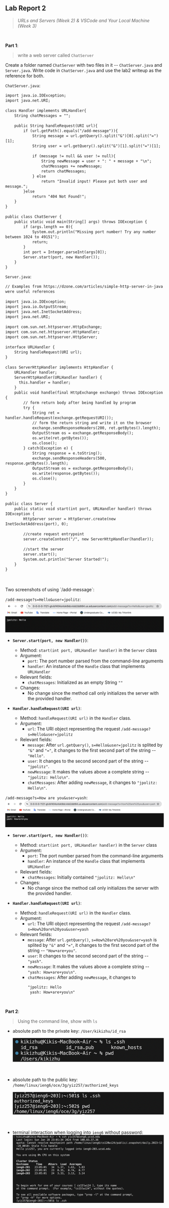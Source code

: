 ## Lab Report 2
> *URLs and Servers (Week 2) & VSCode and Your Local Machine (Week 3)*

<br />

**Part 1**: 
> write a web server called `ChatServer`

Create a folder named `ChatServer` with two files in it -- `ChatServer.java` and `Server.java`.
Write code in `ChatServer.java` and use the lab2 writeup as the reference for both.

`ChatServer.java`:
```
import java.io.IOException;
import java.net.URI;

class Handler implements URLHandler{
    String chatMessages = "";

    public String handleRequest(URI url){
        if (url.getPath().equals("/add-message")){
            String message = url.getQuery().split("&")[0].split("=")[1];
            String user = url.getQuery().split("&")[1].split("=")[1];

            if (message != null && user != null){
                String newMessage = user + ": " + message + "\n";
                chatMessages += newMessage;
                return chatMessages;
            } else 
                return "Invalid input! Please put both user and message.";
        }else
            return "404 Not Found!";
    }
}

public class ChatServer {
    public static void main(String[] args) throws IOException {
        if (args.length == 0){
            System.out.println("Missing port number! Try any number between 1024 to 49151");
            return;
        }
        int port = Integer.parseInt(args[0]);
        Server.start(port, new Handler());
    }
}
```

`Server.java`:
```
// Examples from https://dzone.com/articles/simple-http-server-in-java were useful references

import java.io.IOException;
import java.io.OutputStream;
import java.net.InetSocketAddress;
import java.net.URI;

import com.sun.net.httpserver.HttpExchange;
import com.sun.net.httpserver.HttpHandler;
import com.sun.net.httpserver.HttpServer;

interface URLHandler {
    String handleRequest(URI url);
}

class ServerHttpHandler implements HttpHandler {
    URLHandler handler;
    ServerHttpHandler(URLHandler handler) {
      this.handler = handler;
    }
    public void handle(final HttpExchange exchange) throws IOException {
        // form return body after being handled by program
        try {
            String ret = handler.handleRequest(exchange.getRequestURI());
            // form the return string and write it on the browser
            exchange.sendResponseHeaders(200, ret.getBytes().length);
            OutputStream os = exchange.getResponseBody();
            os.write(ret.getBytes());
            os.close();
        } catch(Exception e) {
            String response = e.toString();
            exchange.sendResponseHeaders(500, response.getBytes().length);
            OutputStream os = exchange.getResponseBody();
            os.write(response.getBytes());
            os.close();
        }
    }
}

public class Server {
    public static void start(int port, URLHandler handler) throws IOException {
        HttpServer server = HttpServer.create(new InetSocketAddress(port), 0);

        //create request entrypoint
        server.createContext("/", new ServerHttpHandler(handler));

        //start the server
        server.start();
        System.out.println("Server Started!");
    }
}
```
<br />
<br />
Two screenshots of using `/add-message`:

`/add-message?s=Hello&user=jpolitz`:
![Image](first.png)


* **`Server.start(port, new Handler())`**:
  - Method: `start(int port, URLHandler handler)` in the `Server` class
  - Argument:
    - `port`: The port number parsed from the command-line arguments
    - `handler`: An instance of the `Handle` class that implements `URLHandler`
  - Relevant fields:
       - `chatMessages`: Initialized as an empty String `""`
  - Changes:
    - No change since the method call only initializes the server with the provided handler.
    
* **`Handler.handleRequest(URI url)`**:
  - Method: `handleRequest(URI url)` in the `Handler` class.
  - Argument:
    - `url`: The URI object representing the request `/add-message?s=Hello&user=jpolitz`
  - Relevant fields:
    - `message`: After `url.getQuery()`, `s=Hello&user=jpolitz` is splited by `"&"` and `"="`,
      it changes to the first second part of the string -- `"Hello"`.
    - `user`: It changes to the second second part of the string -- `"jpolitz"`.
    - `newMessage`: It makes the values above a complete string -- `"jpolitz: Hello\n"`.
    - `chatMessages`: After adding `newMessage`, it changes to `"jpolitz: Hello\n"`.


`/add-message?s=How are you&user=yash`:
![Image](second.png)

* **`Server.start(port, new Handler())`**:
  - Method: `start(int port, URLHandler handler)` in the `Server` class
  - Argument:
    - `port`: The port number parsed from the command-line arguments
    - `handler`: An instance of the `Handle` class that implements `URLHandler`
  - Relevant fields:
       - `chatMessages`: Initially contained `"jpolitz: Hello\n"`
  - Changes:
    - No change since the method call only initializes the server with the provided handler.
    
* **`Handler.handleRequest(URI url)`**:
  - Method: `handleRequest(URI url)` in the `Handler` class.
  - Argument:
    - `url`: The URI object representing the request `/add-message?s=How%20are%20you&user=yash`
  - Relevant fields:
    - `message`: After `url.getQuery()`, `s=How%20are%20you&user=yash` is splited by `"&"` and `"="`,
      it changes to the first second part of the string -- `"How+are+you"`.
    - `user`: It changes to the second second part of the string -- `"yash"`.
    - `newMessage`: It makes the values above a complete string -- `"yash: How+are+you\n"`.
    - `chatMessages`: After adding `newMessage`, it changes to
      ```
      "jpolitz: Hello
       yash: How+are+you\n"
      ```

<br />

**Part 2**: 
> Using the command line, show with `ls`

* absolute path to the private key: `/User/kikizhu/id_rsa`
  
  ![Image](1.png)
  
  <br />
* absolute path to the public key: `/home/linux/ieng6/oce/3g/yiz257/authorized_keys`
  
  ![Image](2.png)
  
  <br />
  
* terminal interaction when logging into `ieng6` without password:
  ![Image](3.png)

